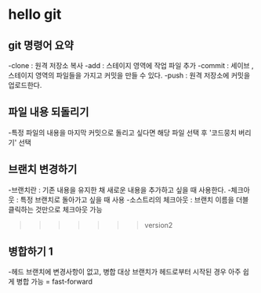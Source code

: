 # hello git

## git 명령어 요약


-clone : 원격 저장소 복사
-add : 스테이지 영역에 작업 파일 추가
-commit : 세이브 ,스테이지 영역의 파일들을 가지고 커밋을 만들 수 있다.
-push : 원격 저장소에 커밋을 업로드한다.


## 파일 내용 되돌리기

-특정 파일의 내용을 마지막 커밋으로 돌리고 싶다면 해당 파일 선택 후 '코드뭉치 버리기' 선택

## 브랜치 변경하기

-브랜치란 : 기존 내용을 유지한 채 새로운 내용을 추가하고 싶을 때 사용한다.
-체크아웃 : 특정 브랜치로 돌아가고 싶을 때 사용
-소스트리의 체크아웃 : 브랜치 이름을 더블 클릭하는 것만으로 체크아웃 가능
>>>>>>> version2

## 병합하기 1

-헤드 브랜치에 변경사항이 없고, 병합 대상 브랜치가 헤드로부터 시작된 경우
아주 쉽게 병합 가능 = fast-forward